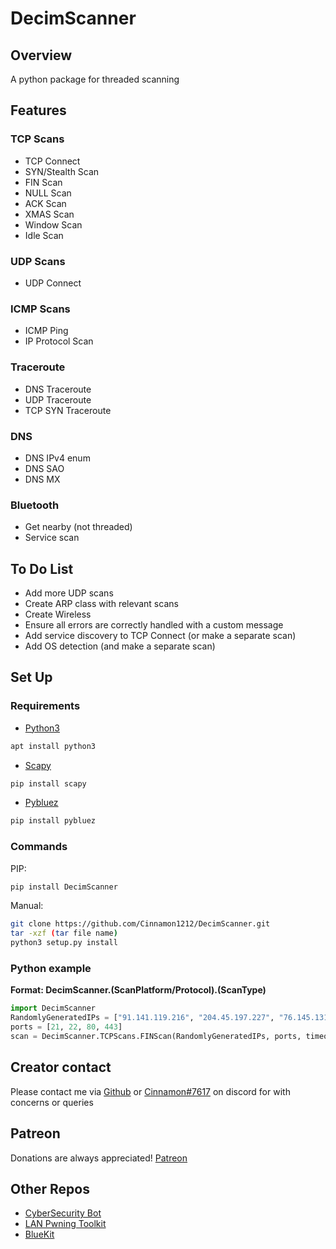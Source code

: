 # DecimScanner

## Overview  
A python package for threaded scanning

## Features  

### TCP Scans
* TCP Connect  
* SYN/Stealth Scan  
* FIN Scan  
* NULL Scan  
* ACK Scan  
* XMAS Scan  
* Window Scan  
* Idle Scan  

### UDP Scans  
* UDP Connect

### ICMP Scans
* ICMP Ping
* IP Protocol Scan

### Traceroute
* DNS Traceroute
* UDP Traceroute
* TCP SYN Traceroute

### DNS
* DNS IPv4 enum
* DNS SAO
* DNS MX

### Bluetooth
* Get nearby (not threaded)
* Service scan

## To Do List   

* Add more UDP scans  
* Create ARP class with relevant scans  
* Create Wireless
* Ensure all errors are correctly handled with a custom message  
* Add service discovery to TCP Connect (or make a separate scan)  
* Add OS detection (and make a separate scan)  

## Set Up

### Requirements
* [Python3](https://www.python.org/)   
```sh
apt install python3
```
* [Scapy](https://scapy.readthedocs.io/)  
```sh
pip install scapy
```
* [Pybluez](https://github.com/pybluez/pybluez)  
```sh
pip install pybluez
```

### Commands
PIP:
```sh
pip install DecimScanner
```
Manual:
```sh
git clone https://github.com/Cinnamon1212/DecimScanner.git
tar -xzf (tar file name)
python3 setup.py install
```

### Python example
**Format: DecimScanner.(ScanPlatform/Protocol).(ScanType)**

```py  
import DecimScanner  
RandomlyGeneratedIPs = ["91.141.119.216", "204.45.197.227", "76.145.131.209", "112.77.12.53" ,"25.98.239.105"]
ports = [21, 22, 80, 443]   
scan = DecimScanner.TCPScans.FINScan(RandomlyGeneratedIPs, ports, timeout=0.5, max_threads=50)  
```

## Creator contact   
Please contact me via [Github](https://github.com/Cinnamon1212/) or [Cinnamon#7617](https://discord.com/users/292382410530750466/) on discord for with concerns or queries

## Patreon  
Donations are always appreciated! [Patreon](https://www.patreon.com/cinnamon1212)


## Other Repos
* [CyberSecurity Bot](https://github.com/Cinnamon1212/CyberSecDiscordBot)
* [LAN Pwning Toolkit](https://github.com/Cinnamon1212/LAN_Pwning_Toolkit)
* [BlueKit](https://github.com/Cinnamon1212/BlueKit)
